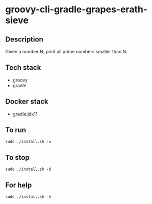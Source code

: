 # groovy-cli-gradle-grapes-erath-sieve

## Description
Given a number N, print all prime numbers smaller than N.

## Tech stack
- groovy
- gradle

## Docker stack
- gradle:jdk11

## To run
`sudo ./install.sh -u`

## To stop
`sudo ./install.sh -d`

## For help
`sudo ./install.sh -h`
